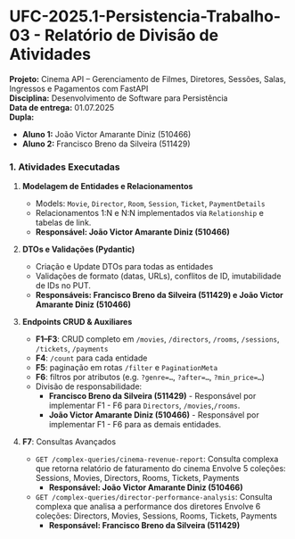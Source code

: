 # UFC-2025.1-Persistencia-Trabalho-03 - Relatório de Divisão de Atividades

**Projeto:** Cinema API – Gerenciamento de Filmes, Diretores, Sessões, Salas, Ingressos e Pagamentos com FastAPI  
**Disciplina:** Desenvolvimento de Software para Persistência  
**Data de entrega:** 01.07.2025  
**Dupla:**

* **Aluno 1:** João Victor Amarante Diniz (510466)
* **Aluno 2:** Francisco Breno da Silveira (511429)

### 1. Atividades Executadas

1. **Modelagem de Entidades e Relacionamentos**

   * Models: `Movie`, `Director`, `Room`, `Session`, `Ticket`, `PaymentDetails`
   * Relacionamentos 1\:N e N\:N implementados via `Relationship` e tabelas de link.
   * **Responsável: João Victor Amarante Diniz (510466)**

2. **DTOs e Validações (Pydantic)**

   * Criação e Update DTOs para todas as entidades
   * Validações de formato (datas, URLs), conflitos de ID, imutabilidade de IDs no PUT.
   * **Responsáveis:  Francisco Breno da Silveira (511429) e João Victor Amarante Diniz (510466)**

3. **Endpoints CRUD & Auxiliares**

   * **F1–F3**: CRUD completo em `/movies`, `/directors`, `/rooms`, `/sessions`, `/tickets`, `/payments`
   * **F4**: `/count` para cada entidade
   * **F5**: paginação em rotas `/filter` e `PaginationMeta`
   * **F6**: filtros por atributos (e.g. `?genre=…`, `?after=…`, `?min_price=…`)
   * Divisão de responsabilidade:
      * **Francisco Breno da Silveira (511429)** - Responsável por implementar F1 - F6 para `Directors`, `/movies`,`/rooms`.
      * **João Victor Amarante Diniz (510466)** - Responsável por implementar F1 - F6 para as demais entidades.


4. **F7**: Consultas Avançados

   * `GET /complex-queries/cinema-revenue-report`: Consulta complexa que retorna relatório de faturamento do cinema Envolve 5 coleções: Sessions, Movies, Directors, Rooms, Tickets, Payments
      * **Responsável: João Victor Amarante Diniz (510466)**
   * `GET /complex-queries/director-performance-analysis`: Consulta complexa que analisa a performance dos diretores Envolve 6 coleções: Directors, Movies, Sessions, Rooms, Tickets, Payments
      * **Responsável: Francisco Breno da Silveira (511429)**